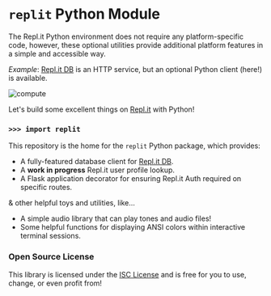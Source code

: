 # `replit` Python Module


The Repl.it Python environment does not require any platform-specific code, however, these optional utilities provide additional platform features in a simple and accessible way.

*Example*: [Repl.it DB](https://docs.repl.it/misc/database) is an HTTP service, but an optional Python client (here!) is available.


![compute](https://github.com/kennethreitz42/replit-py/blob/kr-cleanup/ext/readme.gif?raw=true)


Let's build some excellent things on [Repl.it](https://repl.it) with Python!



### `>>> import replit`

This repository is the home for the `replit` Python package, which provides:

- A fully-featured database client for [Repl.it DB](https://docs.repl.it/misc/database).
- A **work in progress** Repl.it user profile lookup.
- A Flask application decorator for ensuring Repl.it Auth required on specific routes.

& other helpful toys and utilities, like...

- A simple audio library that can play tones and audio files!
- Some helpful functions for displaying ANSI colors within interactive terminal sessions.

### Open Source License

This library is licensed under the [ISC License](https://en.wikipedia.org/wiki/ISC_license) and is free for you to use, change, or even profit from!
